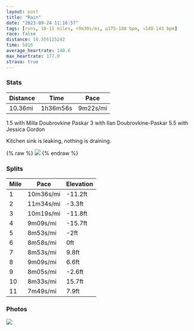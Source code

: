 ```yaml
---
layout: post
title: "Rain"
date: "2023-09-24 11:16:57"
tags: [runs, 10-11 miles, <9m30s/mi, μ175-180 bpm, →140-145 bpm]
race: false
distance: 10.356125242
time: 5816
average_heartrate: 140.6
max_heartrate: 177.0
strava: true
---
```


### Stats

| Distance | Time | Pace |
|----------|------|------|
|10.36mi|1h36m56s|9m22s/mi|

1.5 with Milla Doubrovkine Paskar 
3 with Ilan Doubrovkine-Paskar 
5.5 with Jessica Gordon

Kitchen sink is leaking, nothing is draining.

{% raw %}
<img src='https://maps.googleapis.com/maps/api/staticmap?maptype=roadmap&path=enc:_fwwFdvsbMHAFN`AWQPXGGEaAhCSLLEK`@_C~BiDdCwA^E\VQ|@^bBjAj@r@JIPTv@o@jALhAGbBzA_@fAZXGToCdFsCvJWd@a@QgDcCyFoDu@Q_CiA_@m@oFuCwHqFe@yAHgBq@aAE_@}@[wA{@c@s@kBsAy@eAc@S_@_AmCiA_Au@e@m@g@I{@c@}AuA_@MU_@aAQk@b@uBw@OY{@m@g@OWL[rA[\WAyAmAkB}@a@cA{F}Dk@]qAG]Ui@u@m@oAYUu@Oi@e@c@c@HWmAYw@_Ao@SiAsBq@q@aCqBuBy@wCyBq@m@}CgASOKa@oCVOEeAm@]c@y@Yc@w@EqAg@Ko@L]Yc@kAiAg@a@G_ANs@p@wEyCaBoAcJiFiFmDgPsJgCmAgBuAqBiA_CmBcDmB_FaD}@y@gAi@oCmBmCoAmAcAmMiIyG}D_EyCqIwEuByA{EqDkFuCoAiA_@g@gDeByEyDmCaA_DuBsEcCtF`CbHzDfB|ArHrEl@f@Vf@jA`@dB|AnAj@fClBrC`B`@d@nEbCrAhAhEbC~EfDlB|A`J`F~@tA|ApAhGtCrBvArB`BrHxDfCrBbCtAvAhAtAh@vDpCdAh@HZ`At@AJfA`AlARb@n@tAbA|CnAD\zBnC~DjBBRj@^|@fA^?dCjA^h@b@TxBn@dCpApBp@Jx@JHC`@DX\ZdAJPJ?Pb@DLt@h@f@MBPn@h@JUHHXN\fAZ@ThAz@nDx@`@j@OFCNXh@AJ\h@lAXdAl@LTzB^h@p@pB\`Ab@lCEh@JzCr@H\rAl@|A_@vAv@DPl@JbBlARh@j@f@@DIF|ANl@OJ?VNpDj@r@h@Pb@f@PRd@b@L\Mv@ZGF|@l@QRv@b@vBd@t@`@FR^?jBt@|@bAtCjAbAXv@CJh@MVPh@p@j@nCtAj@Jd@~@`AvApApAHRIf@CtA|@p@bBp@l@p@R@n@`@f@l@?b@Zf@d@NV\nDzBbEz@RRGJl@l@f@Bf@d@rClAt@`AbAv@rCz@rA~@JJBl@hDzBNUGMOAw@cAo@UYk@aGoCMW}D_CSGSPpBhAd@sAnAcBn@_CHu@d@eAbAmA?uBKMCq@gBeA[kBNcASo@HiBtAo@n@cAh@]GEe@^k@e@GQb@uFfB_@gAi@&key=AIzaSyC1MId7bFpkLXNAaYhBSTb8jLyiSqzbDtM&size=800x800&markers=color:yellow|label:S|40.75632,-73.99795&markers=color:green|label:F|40.75589999999997,-73.99728000000007'>
{% endraw %}

### Splits

| Mile | Pace | Elevation |
|------|------|-----------|
|1|10m36s/mi|-11.2ft|
|2|11m34s/mi|-3.3ft|
|3|10m19s/mi|-11.8ft|
|4|9m09s/mi|-15.7ft|
|5|8m53s/mi|-2ft|
|6|8m58s/mi|0ft|
|7|8m53s/mi|9.8ft|
|8|9m09s/mi|6.6ft|
|9|8m05s/mi|-2.6ft|
|10|8m33s/mi|15.7ft|
|11|7m49s/mi|7.9ft|

### Photos
<img src='https://dgtzuqphqg23d.cloudfront.net/IyxqgmWXWHvwwQEKplB937_Xn2Xf5X8zbtN7rb80Ihg-576x768.jpg'>
